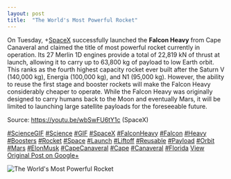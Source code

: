 ```yaml
---
layout: post
title:  "The World's Most Powerful Rocket"
---
```


On Tuesday, +[SpaceX](https://plus.google.com/104512038508075599339) successfully launched the **Falcon Heavy** from Cape Canaveral and claimed the title of most powerful rocket currently in operation. Its 27 Merlin 1D engines provide a total of 22,819 kN of thrust at launch, allowing it to carry up to 63,800 kg of payload to low Earth orbit. This ranks as the fourth highest capacity rocket ever built after the Saturn V (140,000 kg), Energia (100,000 kg), and N1 (95,000 kg). However, the ability to reuse the first stage and booster rockets will make the Falcon Heavy considerably cheaper to operate. While the Falcon Heavy was originally designed to carry humans back to the Moon and eventually Mars, it will be limited to launching large satellite payloads for the foreseeable future.  
  
Source: <https://youtu.be/wbSwFU6tY1c> (SpaceX)  
  
[#ScienceGIF](https://plus.google.com/s/%23ScienceGIF/posts) [#Science](https://plus.google.com/s/%23Science/posts) [#GIF](https://plus.google.com/s/%23GIF/posts) [#SpaceX](https://plus.google.com/s/%23SpaceX/posts) [#FalconHeavy](https://plus.google.com/s/%23FalconHeavy/posts) [#Falcon](https://plus.google.com/s/%23Falcon/posts) [#Heavy](https://plus.google.com/s/%23Heavy/posts) [#Boosters](https://plus.google.com/s/%23Boosters/posts) [#Rocket](https://plus.google.com/s/%23Rocket/posts) [#Space](https://plus.google.com/s/%23Space/posts) [#Launch](https://plus.google.com/s/%23Launch/posts) [#Liftoff](https://plus.google.com/s/%23Liftoff/posts) [#Reusable](https://plus.google.com/s/%23Reusable/posts) [#Payload](https://plus.google.com/s/%23Payload/posts) [#Orbit](https://plus.google.com/s/%23Orbit/posts) [#Mars](https://plus.google.com/s/%23Mars/posts) [#ElonMusk](https://plus.google.com/s/%23ElonMusk/posts) [#CapeCanaveral](https://plus.google.com/s/%23CapeCanaveral/posts) [#Cape](https://plus.google.com/s/%23Cape/posts) [#Canaveral](https://plus.google.com/s/%23Canaveral/posts) [#Florida](https://plus.google.com/s/%23Florida/posts)
[View Original Post on Google+](https://plus.google.com/+ColinSullender/posts/QHzPt66SyTD)

![The World's Most Powerful Rocket](/assets/img/2018-02-10-The-Worlds-Most-Powerful-Rocket.gif)
